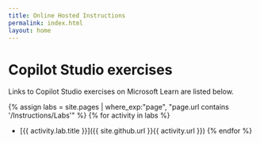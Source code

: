 ```yaml
---
title: Online Hosted Instructions
permalink: index.html
layout: home
---
```


# Copilot Studio exercises

Links to Copilot Studio exercises on Microsoft Learn are listed below.

{% assign labs = site.pages | where_exp:"page", "page.url contains '/Instructions/Labs'" %}
{% for activity in labs  %}
- [{{ activity.lab.title }}]({{ site.github.url }}{{ activity.url }})
{% endfor %}

